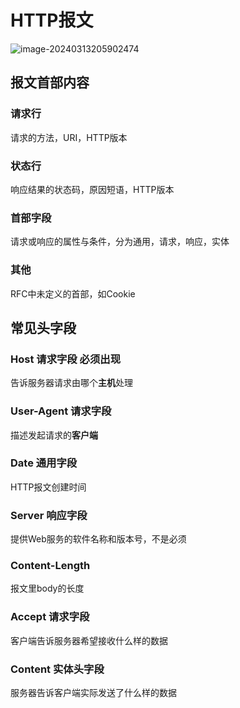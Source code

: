 # HTTP报文

![image-20240313205902474](https://s2.loli.net/2024/03/13/qmc4jwEG1M2ZvAk.png)

## 报文首部内容

### 请求行

请求的方法，URI，HTTP版本

### 状态行

响应结果的状态码，原因短语，HTTP版本

### 首部字段

请求或响应的属性与条件，分为通用，请求，响应，实体

### 其他

RFC中未定义的首部，如Cookie

## 常见头字段

### Host 请求字段  必须出现 

告诉服务器请求由哪个**主机**处理

### User-Agent 请求字段

描述发起请求的**客户端**

### Date 通用字段

HTTP报文创建时间

### Server  响应字段

提供Web服务的软件名称和版本号，不是必须

### Content-Length 

报文里body的长度

### Accept 请求字段

客户端告诉服务器希望接收什么样的数据

### Content 实体头字段

服务器告诉客户端实际发送了什么样的数据





